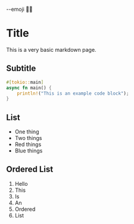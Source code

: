 --emoji 😮‍💨
# Title
This is a very basic markdown page.

## Subtitle
```rust
#[tokio::main]
async fn main() {
    println!("This is an example code block");
}
```

## List
- One thing
- Two things
- Red things
- Blue things

## Ordered List
1. Hello
2. This
3. Is
4. An
5. Ordered
6. List
